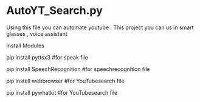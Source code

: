# AutoYT_Search.py

Using this file you can automate youtube . This project you can us in smart glasses , voice assistant 

Install Modules

pip install pyttsx3 #for speak file

pip install SpeechRecognition #for speechrecognition file

pip install webbrowser #for YouTubesearch file

pip install pywhatkit #for YouTubesearch file

